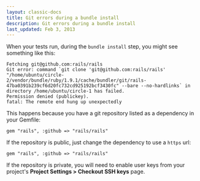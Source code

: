 ```yaml
---
layout: classic-docs
title: Git errors during a bundle install
description: Git errors during a bundle install
last_updated: Feb 3, 2013
---
```


When your tests run, during the `bundle install` step, you might see something like this:

```
Fetching git@github.com:rails/rails
Git error: command `git clone 'git@github.com:rails/rails' "/home/ubuntu/circle-2/vendor/bundle/ruby/1.9.1/cache/bundler/git/rails-47ba0391b239cf6d20fc732cd925192bcf3430fc" --bare --no-hardlinks` in directory /home/ubuntu/circle-1 has failed.
Permission denied (publickey).
fatal: The remote end hung up unexpectedly
```

This happens because you have a git repository listed as a dependency in your Gemfile:

```
gem "rails", :github => "rails/rails"
```

If the repository is public, just change the dependency to use a
`https` url:

```
gem "rails", :github => "rails/rails"
```

If the repository is private, you will need to enable user keys
from your project's **Project Settings > Checkout SSH keys**
page.
